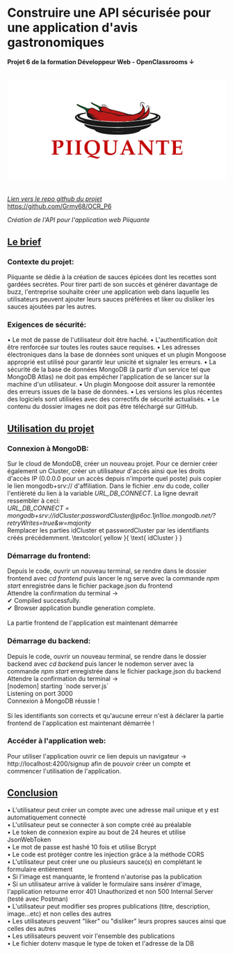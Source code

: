 <h1>Construire une API sécurisée pour une application d'avis gastronomiques</h1>
<b>Projet 6 de la formation Développeur Web - OpenClassrooms ↓</b><br><br><br>


<div style="text-align:center"><img src="frontend/src/assets/images/piiquante-logo.png" alt="Logo Piiquante" width="600"/></div><br>

<em><u>Lien vers le repo github du projet</u></em><br>
https://github.com/Grmy68/OCR_P6


<em>Création de l'API pour l'application web Piiquante</em>

<h2><u>Le brief</u></h2>

<h3>Contexte du projet:</h3>
Piiquante se dédie à la création de sauces épicées dont les recettes sont gardées
secrètes. Pour tirer parti de son succès et générer davantage de buzz, l'entreprise
souhaite créer une application web dans laquelle les utilisateurs peuvent ajouter
leurs sauces préférées et liker ou disliker les sauces ajoutées par les autres.


<h3>Exigences de sécurité:</h3>
• Le mot de passe de l'utilisateur doit être haché.
• L'authentification doit être renforcée sur toutes les routes sauce requises.
• Les adresses électroniques dans la base de données sont uniques et un
  plugin Mongoose approprié est utilisé pour garantir leur unicité et signaler
  les erreurs.
• La sécurité de la base de données MongoDB (à partir d'un service tel que
  MongoDB Atlas) ne doit pas empêcher l'application de se lancer sur la
  machine d'un utilisateur.
• Un plugin Mongoose doit assurer la remontée des erreurs issues de la base
  de données.
• Les versions les plus récentes des logiciels sont utilisées avec des correctifs
  de sécurité actualisés.
• Le contenu du dossier images ne doit pas être téléchargé sur GitHub.


<h2><u>Utilisation du projet</u></h2>

<h3>Connexion à MongoDB:</h3>
Sur le cloud de MondoDB, créer un nouveau projet. Pour ce dernier créer également un Cluster, créer un utilisateur d'accès  ainsi que les droits d'accès IP (0.0.0.0 pour un accès depuis n'importe quel poste) puis copier le lien mongodb+srv:// d'affiliation.
Dans le fichier .env du code, coller l'entièreté du lien à la variable <em>URL_DB_CONNECT</em>. La ligne devrait ressembler à ceci:<br> <em>URL_DB_CONNECT = mongodb+srv://idCluster:passwordCluster@p6oc.1jn1loe.mongodb.net/?retryWrites=true&w=majority</em> <br> Remplacer les parties idCluster et passwordCluster par les identifiants créés précédemment.
\textcolor{ yellow }{ \text{ idCluster } }

<h3>Démarrage du frontend:</h3>
Depuis le code, ouvrir un nouveau terminal, se rendre dans le dossier frontend avec <em>cd frontend</em> puis lancer le ng serve avec la commande <em>npm start</em> enregistrée dans le fichier package.json du frontend <br>
Attendre la confirmation du terminal →<br>
✔ Compiled successfully.<br>
✔ Browser application bundle generation complete.<br><br>
La partie frontend de l'application est maintenant démarrée

<h3>Démarrage du backend:</h3>
Depuis le code, ouvrir un nouveau terminal, se rendre dans le dossier backend avec <em>cd backend</em> puis lancer le nodemon server avec la commande <em>npm start</em> enregistrée dans le fichier package.json du backend <br>
Attendre la confirmation du terminal →<br>
[nodemon] starting `node server.js`<br>
Listening on port 3000<br>
Connexion à MongoDB réussie !<br><br>
Si les identifiants son corrects et qu'aucune erreur n'est à déclarer la partie frontend de l'application est maintenant démarrée !

<h3>Accéder à l'application web:</h3>
Pour utiliser l'application ouvrir ce lien depuis un navigateur → http://localhost:4200/signup afin de pouvoir créer un compte et commencer l'utilisation de l'application.


<h2><u>Conclusion</u></h2>
• L'utilisateur peut créer un compte avec une adresse mail unique et y est automatiquement connecté<br>
• L'utilisateur peut se connecter à son compte créé au préalable<br>
• Le token de connexion expire au bout de 24 heures et utilise JsonWebToken<br>
• Le mot de passe est hashé 10 fois et utilise Bcrypt<br>
• Le code est protéger contre les injection grâce à la méthode CORS<br>
• L'utilisateur peut créer une ou plusieurs sauce(s) en complétant le formulaire entièrement<br>
• Si l'image est manquante, le frontend n'autorise pas la publication<br>
• Si un utilisateur arrive à valider le formulaire sans insérer d'image, l'application retourne error 401 Unauthorized et non  500 Internal Server (testé avec Postman)<br>
• L'utilisateur peut modifier ses propres publications (titre, description, image...etc) et non celles des autres<br>
• Les utilisateurs peuvent "liker" ou "disliker" leurs propres sauces ainsi que celles des autres<br>
• Les utilisateurs peuvent voir l'ensemble des publications<br>
• Le fichier dotenv masque le type de token et l'adresse de la DB<br>







